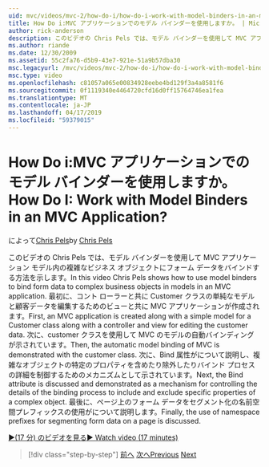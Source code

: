 ```yaml
---
uid: mvc/videos/mvc-2/how-do-i/how-do-i-work-with-model-binders-in-an-mvc-application
title: How Do i:MVC アプリケーションでのモデル バインダーを使用しますか。 | Microsoft Docs
author: rick-anderson
description: このビデオの Chris Pels では、モデル バインダーを使用して MVC アプリケーション モデル内の複雑なビジネス オブジェクトにフォーム データをバインドする方法を示します。 最初に、MVC、applicat.
ms.author: riande
ms.date: 12/30/2009
ms.assetid: 55c2fa76-d5b9-43e7-921e-51a9b57dba30
msc.legacyurl: /mvc/videos/mvc-2/how-do-i/how-do-i-work-with-model-binders-in-an-mvc-application
msc.type: video
ms.openlocfilehash: c81057a065e00834928eebe4bd129f3a4a8581f6
ms.sourcegitcommit: 0f1119340e4464720cfd16d0ff15764746ea1fea
ms.translationtype: MT
ms.contentlocale: ja-JP
ms.lasthandoff: 04/17/2019
ms.locfileid: "59379015"
---
```

# <a name="how-do-i-work-with-model-binders-in-an-mvc-application"></a><span data-ttu-id="25ecc-105">How Do i:MVC アプリケーションでのモデル バインダーを使用しますか。</span><span class="sxs-lookup"><span data-stu-id="25ecc-105">How Do I: Work with Model Binders in an MVC Application?</span></span>

<span data-ttu-id="25ecc-106">によって[Chris Pels](https://twitter.com/chrispels)</span><span class="sxs-lookup"><span data-stu-id="25ecc-106">by [Chris Pels](https://twitter.com/chrispels)</span></span>

<span data-ttu-id="25ecc-107">このビデオの Chris Pels では、モデル バインダーを使用して MVC アプリケーション モデル内の複雑なビジネス オブジェクトにフォーム データをバインドする方法を示します。</span><span class="sxs-lookup"><span data-stu-id="25ecc-107">In this video Chris Pels shows how to use model binders to bind form data to complex business objects in models in an MVC application.</span></span> <span data-ttu-id="25ecc-108">最初に、コント ローラーと共に Customer クラスの単純なモデルと顧客データを編集するためのビューと共に MVC アプリケーションが作成されます。</span><span class="sxs-lookup"><span data-stu-id="25ecc-108">First, an MVC application is created along with a simple model for a Customer class along with a controller and view for editing the customer data.</span></span> <span data-ttu-id="25ecc-109">次に、customer クラスを使用して MVC のモデルの自動バインディングが示されています。</span><span class="sxs-lookup"><span data-stu-id="25ecc-109">Then, the automatic model binding of MVC is demonstrated with the customer class.</span></span> <span data-ttu-id="25ecc-110">次に、Bind 属性がについて説明し、複雑なオブジェクトの特定のプロパティを含めたり除外したりバインド プロセスの詳細を制御するためのメカニズムとして示されています。</span><span class="sxs-lookup"><span data-stu-id="25ecc-110">Next, the Bind attribute is discussed and demonstrated as a mechanism for controlling the details of the binding process to include and exclude specific properties of a complex object.</span></span> <span data-ttu-id="25ecc-111">最後に、ページ上のフォーム データをセグメント化の名前空間プレフィックスの使用がについて説明します。</span><span class="sxs-lookup"><span data-stu-id="25ecc-111">Finally, the use of namespace prefixes for segmenting form data on a page is discussed.</span></span>

[<span data-ttu-id="25ecc-112">&#9654;(17 分) のビデオを見る</span><span class="sxs-lookup"><span data-stu-id="25ecc-112">&#9654; Watch video (17 minutes)</span></span>](https://channel9.msdn.com/Blogs/ASP-NET-Site-Videos/how-do-i-work-with-model-binders-in-an-mvc-application)

> [!div class="step-by-step"]
> <span data-ttu-id="25ecc-113">[前へ](how-do-i-create-a-custom-html-helper-for-an-mvc-application.md)
> [次へ](how-do-i-use-httpverbs-attributes-in-an-mvc-application.md)</span><span class="sxs-lookup"><span data-stu-id="25ecc-113">[Previous](how-do-i-create-a-custom-html-helper-for-an-mvc-application.md)
[Next](how-do-i-use-httpverbs-attributes-in-an-mvc-application.md)</span></span>
